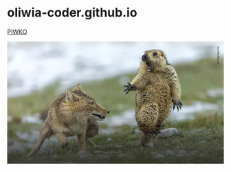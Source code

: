 # oliwia-coder.github.io



[PIWKO](https://infoshareacademy.github.io/jfddr2-null-app/#/)

![alt text](foto.jpg)


